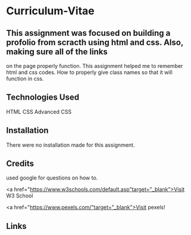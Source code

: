 # Curriculum-Vitae

## This assignment was focused on building a profolio from scracth using html and css. Also, making sure all of the links
on the page properly function. This assignment helped me to remember html and css codes. How to properly give class names
so that it will function in css.

## Technologies Used
HTML
CSS
Advanced CSS

## Installation
There were no installation made for this assignment.


## Credits

used google for questions on how to.

<a href="https://www.w3schools.com/default.asp"target="_blank">Visit W3 School</a> 

<a href="https://www.pexels.com/"target="_blank">Visit pexels!</a>

## Links



